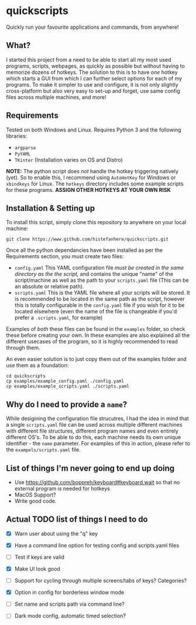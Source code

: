 # quickscripts
Quickly run your favourite applications and commands, from anywhere!

## What?
I started this project from a need to be able to start all my most used programs, scripts, webpages, as quickly as possible but without having to memorize dozens of hotkeys.
The solution to this is to have _one_ hotkey which starts a GUI from which I can further select options for each of my programs. To make it simpler to use and configure, it is not only slightly cross-platform but also very easy to set-up and forget, use same config files across multiple machines, and more!

## Requirements
Tested on both Windows and Linux. Requires Python 3 and the following libraries:
- `argparse`
- `PyYAML`
- `TKinter` (Installation varies on OS and Distro)

**NOTE:** The python script does _not_ handle the hotkey triggering natively (yet). So to enable this, I recommend using `AutoHotKey` for Windows or `xbindkeys` for Linux. The `hotkeys` directory includes some example scripts for these programs. **ASSIGN OTHER HOTKEYS AT YOUR OWN RISK**

## Installation & Setting up
To install this script, simply clone this repository to anywhere on your local machine:
```
git clone https://www.github.com/histefanhere/quickscripts.git
```
Once all the python dependancies have been installed as per the Requirements section, you must create two files:
- `config.yaml`
    This YAML configuration file _must be created in the same directory as the the script,_ and contains the unique "name" of the script/machine as well as the path to your `scripts.yaml` file (This can be an absolute or relative path).
- `scripts.yaml`
    This is the YAML file where all your scripts will be stored. It is recommended to be located in the same path as the script, however this is totally configurable in the `config.yaml` file if you wish for it to be located elsewhere (even the name of the file is changeable if you'd prefer a `.scripts.yaml`, for example)

Examples of _both_ these files can be found in the `examples` folder, so check these before creating your own. In these examples are also explained all the different usecases of the program, so it is highly recommended to read through them.

An even easier solution is to just copy them out of the examples folder and use them as a foundation:
```
cd quickscripts
cp examples/example_config.yaml ./config.yaml
cp examples/example_scripts.yaml ./scripts.yaml
```

## Why do I need to provide a `name`?
While desigining the configuration file strucutres, I had the idea in mind that a single `scripts.yaml` file can be used across multiple different machines with different file structures, different program names and even entirely different OS's.
To be able to do this, each machine needs its own unique identifier - the `name` parameter. For examples of this in action, please refer to the `exampels/scripts.yaml` file.

## List of things I'm never going to end up doing
- Use https://github.com/boppreh/keyboard#keyboard.wait so that no external program is needed for hotkeys
- MacOS Support?
- Write good code.

## Actual TODO list of things I need to do
- [X] Warn user about using the "q" key
- [X] Have a command line option for testing config and scripts.yaml files
- [ ] Test if keys are valid
- [X] Make UI look good
- [ ] Support for cycling through multiple screens/tabs of keys? Categories?
- [X] Option in config for borderless window mode
- [ ] Set name and scripts path via command line?
- [ ] Dark mode config, automatic timed selection?

